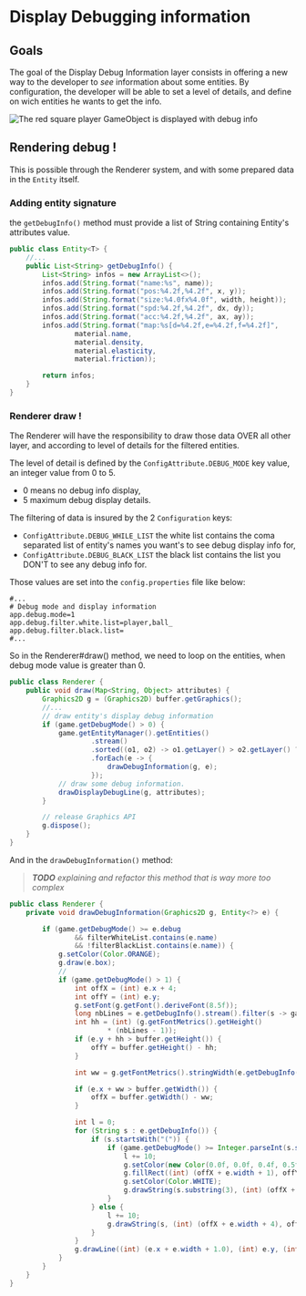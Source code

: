 # Display Debugging information

## Goals

The goal of the Display Debug Information layer consists in offering a new way to the developer to _see_ information
about some entities. By configuration, the developer will be able to set a level of details, and define on wich entities
he wants to get the info.

![The red square player GameObject is displayed with debug info](https://docs.google.com/drawings/d/e/2PACX-1vQ20cHHoPkdXLwmCKX-t1CM3xbDa-6EqKC8FItscfjh6T560XSZzOZiYsufCCQJesx0NRR5J1djxYNE/pub?w=619&h=404 "The red square player GameObject is displayed with debug info")

## Rendering debug !

This is possible through the Renderer system, and with some prepared data in the `Entity` itself.

### Adding entity signature

the `getDebugInfo()` method must provide a list of String containing Entity's attributes value.

```java
public class Entity<T> {
    //...
    public List<String> getDebugInfo() {
        List<String> infos = new ArrayList<>();
        infos.add(String.format("name:%s", name));
        infos.add(String.format("pos:%4.2f,%4.2f", x, y));
        infos.add(String.format("size:%4.0fx%4.0f", width, height));
        infos.add(String.format("spd:%4.2f,%4.2f", dx, dy));
        infos.add(String.format("acc:%4.2f,%4.2f", ax, ay));
        infos.add(String.format("map:%s[d=%4.2f,e=%4.2f,f=%4.2f]",
                material.name,
                material.density,
                material.elasticity,
                material.friction));

        return infos;
    }
}
```

### Renderer draw !

The Renderer will have the responsibility to draw those data OVER all other layer, and according to level of details for
the filtered entities.

The level of detail is defined by the `ConfigAttribute.DEBUG_MODE` key value, an integer value from 0 to 5.

- 0 means no debug info display,
- 5 maximum debug display details.

The filtering of data is insured by the 2 `Configuration` keys:

- `ConfigAttribute.DEBUG_WHILE_LIST` the white list contains the coma separated list of entity's names you want's to see
  debug display info for,
- `ConfigAttribute.DEBUG_BLACK_LIST` the black list contains the list you DON'T to see any debug info for.

Those values are set into the `config.properties` file like below:

```properties
#...
# Debug mode and display information
app.debug.mode=1
app.debug.filter.white.list=player,ball_
app.debug.filter.black.list=
#...
```

So in the Renderer#draw() method, we need to loop on the entities, when debug mode value is greater than 0.

```java
public class Renderer {
    public void draw(Map<String, Object> attributes) {
        Graphics2D g = (Graphics2D) buffer.getGraphics();
        //...
        // draw entity's display debug information
        if (game.getDebugMode() > 0) {
            game.getEntityManager().getEntities()
                    .stream()
                    .sorted((o1, o2) -> o1.getLayer() > o2.getLayer() ? 1 : (o1.getPriority() > o1.getPriority() ? 1 : -1))
                    .forEach(e -> {
                        drawDebugInformation(g, e);
                    });
            // draw some debug information.
            drawDisplayDebugLine(g, attributes);
        }

        // release Graphics API
        g.dispose();
    }
}
```

And in the `drawDebugInformation()` method:

> ___TODO___  _explaining and refactor this method that is way more too complex_

```java
public class Renderer {
    private void drawDebugInformation(Graphics2D g, Entity<?> e) {

        if (game.getDebugMode() >= e.debug
                && filterWhiteList.contains(e.name)
                && !filterBlackList.contains(e.name)) {
            g.setColor(Color.ORANGE);
            g.draw(e.box);
            //
            if (game.getDebugMode() > 1) {
                int offX = (int) e.x + 4;
                int offY = (int) e.y;
                g.setFont(g.getFont().deriveFont(8.5f));
                long nbLines = e.getDebugInfo().stream().filter(s -> game.getDebugMode() >= Integer.parseInt(s.substring(1, 2))).count();
                int hh = (int) (g.getFontMetrics().getHeight()
                        * (nbLines - 1));
                if (e.y + hh > buffer.getHeight()) {
                    offY = buffer.getHeight() - hh;
                }

                int ww = g.getFontMetrics().stringWidth(e.getDebugInfo().stream().max(Comparator.comparingInt(String::length)).get());

                if (e.x + ww > buffer.getWidth()) {
                    offX = buffer.getWidth() - ww;
                }

                int l = 0;
                for (String s : e.getDebugInfo()) {
                    if (s.startsWith("(")) {
                        if (game.getDebugMode() >= Integer.parseInt(s.substring(1, 2))) {
                            l += 10;
                            g.setColor(new Color(0.0f, 0.0f, 0.4f, 0.5f));
                            g.fillRect((int) (offX + e.width + 1), offY - 10 + l, ww + 2, 10);
                            g.setColor(Color.WHITE);
                            g.drawString(s.substring(3), (int) (offX + e.width + 4), offY + l);
                        }
                    } else {
                        l += 10;
                        g.drawString(s, (int) (offX + e.width + 4), offY + l);
                    }
                }
                g.drawLine((int) (e.x + e.width + 1.0), (int) e.y, (int) (offX + e.width + 3.0), offY);
            }
        }
    }
}
```